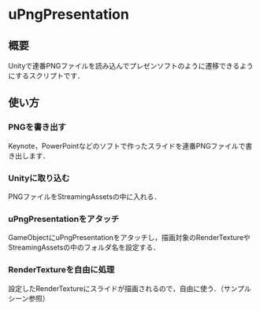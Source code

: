 # uPngPresentation

## 概要
Unityで連番PNGファイルを読み込んでプレゼンソフトのように遷移できるようにするスクリプトです．
## 使い方

### PNGを書き出す
Keynote，PowerPointなどのソフトで作ったスライドを連番PNGファイルで書き出します．

### Unityに取り込む
PNGファイルをStreamingAssetsの中に入れる．

### uPngPresentationをアタッチ
GameObjectにuPngPresentationをアタッチし，描画対象のRenderTextureやStreamingAssetsの中のフォルダ名を設定する．

### RenderTextureを自由に処理
設定したRenderTextureにスライドが描画されるので，自由に使う．（サンプルシーン参照）
